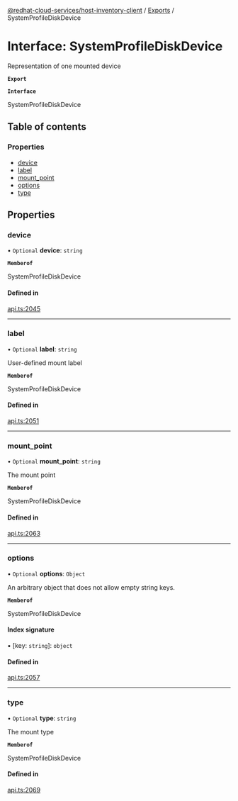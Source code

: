 [@redhat-cloud-services/host-inventory-client](../README.md) / [Exports](../modules.md) / SystemProfileDiskDevice

# Interface: SystemProfileDiskDevice

Representation of one mounted device

**`Export`**

**`Interface`**

SystemProfileDiskDevice

## Table of contents

### Properties

- [device](SystemProfileDiskDevice.md#device)
- [label](SystemProfileDiskDevice.md#label)
- [mount\_point](SystemProfileDiskDevice.md#mount_point)
- [options](SystemProfileDiskDevice.md#options)
- [type](SystemProfileDiskDevice.md#type)

## Properties

### device

• `Optional` **device**: `string`

**`Memberof`**

SystemProfileDiskDevice

#### Defined in

[api.ts:2045](https://github.com/RedHatInsights/javascript-clients/blob/master/packages/host-inventory/api.ts#L2045)

___

### label

• `Optional` **label**: `string`

User-defined mount label

**`Memberof`**

SystemProfileDiskDevice

#### Defined in

[api.ts:2051](https://github.com/RedHatInsights/javascript-clients/blob/master/packages/host-inventory/api.ts#L2051)

___

### mount\_point

• `Optional` **mount\_point**: `string`

The mount point

**`Memberof`**

SystemProfileDiskDevice

#### Defined in

[api.ts:2063](https://github.com/RedHatInsights/javascript-clients/blob/master/packages/host-inventory/api.ts#L2063)

___

### options

• `Optional` **options**: `Object`

An arbitrary object that does not allow empty string keys.

**`Memberof`**

SystemProfileDiskDevice

#### Index signature

▪ [key: `string`]: `object`

#### Defined in

[api.ts:2057](https://github.com/RedHatInsights/javascript-clients/blob/master/packages/host-inventory/api.ts#L2057)

___

### type

• `Optional` **type**: `string`

The mount type

**`Memberof`**

SystemProfileDiskDevice

#### Defined in

[api.ts:2069](https://github.com/RedHatInsights/javascript-clients/blob/master/packages/host-inventory/api.ts#L2069)
